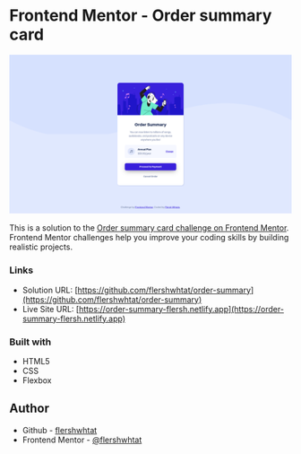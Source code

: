 # Frontend Mentor - Order summary card

![Design preview for the Order summary card coding challenge](./design/desktop-preview.png)


This is a solution to the [Order summary card challenge on Frontend Mentor](https://www.frontendmentor.io/solutions/order-summary-card-3XPMI3Dlxi). Frontend Mentor challenges help you improve your coding skills by building realistic projects. 


### Links

- Solution URL: [https://github.com/flershwhtat/order-summary](https://github.com/flershwhtat/order-summary)
- Live Site URL: [https://order-summary-flersh.netlify.app](https://order-summary-flersh.netlify.app)


### Built with

- HTML5
- CSS
- Flexbox

## Author

- Github - [flershwhtat](https://github.com/flershwhtat)
- Frontend Mentor - [@flershwhtat](https://www.frontendmentor.io/profile/flershwhtat)